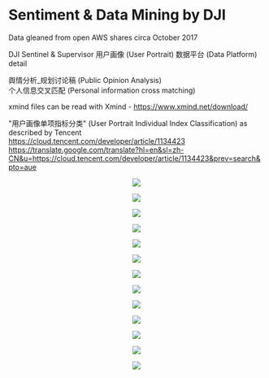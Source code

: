 # Sentiment & Data Mining by DJI

Data gleaned from open AWS shares circa October 2017

DJI Sentinel & Supervisor 用户画像 (User Portrait) 数据平台 (Data Platform) detail<br>

舆情分析_规划讨论稿 (Public Opinion Analysis)<br>
个人信息交叉匹配 (Personal information cross matching)<br>

xmind files can be read with Xmind - https://www.xmind.net/download/

"用户画像单项指标分类" (User Portrait Individual Index Classification)  as described by Tencent<br> 
https://cloud.tencent.com/developer/article/1134423<br>
https://translate.google.com/translate?hl=en&sl=zh-CN&u=https://cloud.tencent.com/developer/article/1134423&prev=search&pto=aue

<p align="center">
  <img src="https://github.com/MAVProxyUser/UserPortrait/blob/master/pics/earlydays.png">
</p>
<p align="center">
  <img src="https://github.com/MAVProxyUser/UserPortrait/blob/master/pics/earlydays_cn.png">
</p>
<p align="center">
  <img src="https://github.com/MAVProxyUser/UserPortrait/blob/master/pics/consumers.png">
</p>
<p align="center">
  <img src="https://github.com/MAVProxyUser/UserPortrait/blob/master/pics/consumers_cn.png">
</p>
<p align="center">
  <img src="https://github.com/MAVProxyUser/UserPortrait/blob/master/pics/logsearch.png">
</p>
<p align="center">
  <img src="https://github.com/MAVProxyUser/UserPortrait/blob/master/pics/heatmap.png">
</p>
<p align="center">
  <img src="https://github.com/MAVProxyUser/UserPortrait/blob/master/pics/dailyflightstats.png">
</p>
<p align="center">
  <img src="https://github.com/MAVProxyUser/UserPortrait/blob/master/pics/ministry_of_information_security.png">
</p>
<p align="center">
  <img src="https://github.com/MAVProxyUser/UserPortrait/blob/master/pics/ministry_of_information_security_cn.png">
</p>
<p align="center">
  <img src="https://github.com/MAVProxyUser/UserPortrait/blob/master/pics/machinelearning.png">
</p>
<p align="center">
  <img src="https://github.com/MAVProxyUser/UserPortrait/blob/master/pics/machinelearning_cn.png">
</p>
<p align="center">
  <img src="https://github.com/MAVProxyUser/UserPortrait/blob/master/pics/breakuserbox.png">
</p>
<p align="center">
  <img src="https://github.com/MAVProxyUser/UserPortrait/blob/master/pics/breakuserbox_cn.png">
</p>

